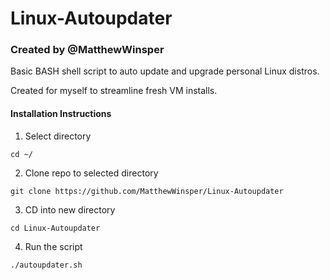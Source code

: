 # Linux-Autoupdater
### Created by @MatthewWinsper

Basic BASH shell script to auto update and upgrade personal Linux distros.

Created for myself to streamline fresh VM installs.


#### Installation Instructions
1. Select directory

`cd ~/`

2. Clone repo to selected directory

`git clone https://github.com/MatthewWinsper/Linux-Autoupdater`

3. CD into new directory

`cd Linux-Autoupdater`

4. Run the script

`./autoupdater.sh`
<br>


